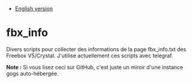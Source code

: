 * [English version](README.md)

# fbx_info

Divers scripts pour collecter des informations de la page fbx_info.txt des Freebox V5/Crystal. J'utilise actuellement ces scripts avec telegraf.

**Note :** Si vous lisez ceci sur GitHub, c'est juste un miroir d'une instance gogs auto-hébergée. 

